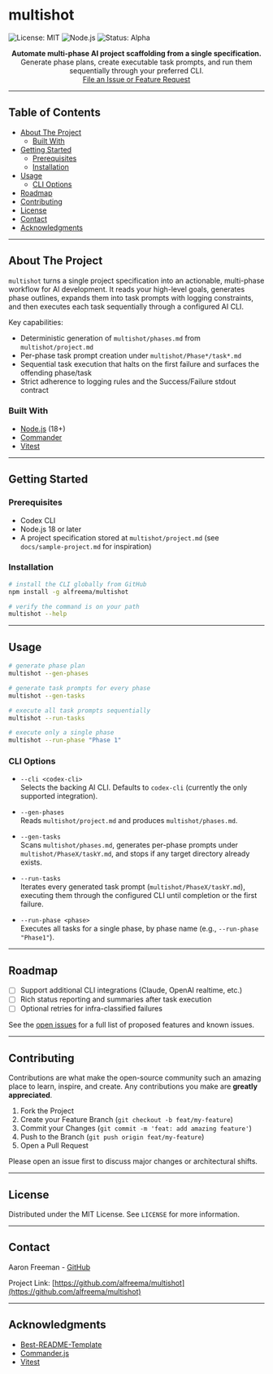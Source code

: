 # multishot

![License: MIT](https://img.shields.io/badge/License-MIT-yellow.svg) ![Node.js](https://img.shields.io/badge/Node.js-18%2B-brightgreen) ![Status: Alpha](https://img.shields.io/badge/status-alpha-orange)

<p align="center">
  <strong>Automate multi-phase AI project scaffolding from a single specification.</strong>
  <br />
  Generate phase plans, create executable task prompts, and run them sequentially through your preferred CLI.
  <br />
  <a href="https://github.com/alfreema/multishot/issues">File an Issue or Feature Request</a>
</p>

---

## Table of Contents

- [About The Project](#about-the-project)
  - [Built With](#built-with)
- [Getting Started](#getting-started)
  - [Prerequisites](#prerequisites)
  - [Installation](#installation)
- [Usage](#usage)
  - [CLI Options](#cli-options)
- [Roadmap](#roadmap)
- [Contributing](#contributing)
- [License](#license)
- [Contact](#contact)
- [Acknowledgments](#acknowledgments)

---

## About The Project

`multishot` turns a single project specification into an actionable, multi-phase workflow for AI development. It reads your high-level goals, generates phase outlines, expands them into task prompts with logging constraints, and then executes each task sequentially through a configured AI CLI.

Key capabilities:

- Deterministic generation of `multishot/phases.md` from `multishot/project.md`
- Per-phase task prompt creation under `multishot/Phase*/task*.md`
- Sequential task execution that halts on the first failure and surfaces the offending phase/task
- Strict adherence to logging rules and the Success/Failure stdout contract

### Built With

- [Node.js](https://nodejs.org/) (18+)
- [Commander](https://github.com/tj/commander.js)
- [Vitest](https://vitest.dev/)

---

## Getting Started

### Prerequisites

- Codex CLI
- Node.js 18 or later
- A project specification stored at `multishot/project.md` (see `docs/sample-project.md` for inspiration)

### Installation

```bash
# install the CLI globally from GitHub
npm install -g alfreema/multishot

# verify the command is on your path
multishot --help
```

---

## Usage

```bash
# generate phase plan
multishot --gen-phases

# generate task prompts for every phase
multishot --gen-tasks

# execute all task prompts sequentially
multishot --run-tasks

# execute only a single phase
multishot --run-phase "Phase 1"
```

### CLI Options

- `--cli <codex-cli>`  
  Selects the backing AI CLI. Defaults to `codex-cli` (currently the only supported integration).

- `--gen-phases`  
  Reads `multishot/project.md` and produces `multishot/phases.md`.

- `--gen-tasks`  
  Scans `multishot/phases.md`, generates per-phase prompts under `multishot/PhaseX/taskY.md`, and stops if any target directory already exists.

- `--run-tasks`  
  Iterates every generated task prompt (`multishot/PhaseX/taskY.md`), executing them through the configured CLI until completion or the first failure.

- `--run-phase <phase>`  
  Executes all tasks for a single phase, by phase name (e.g., `--run-phase "Phase1"`).

---

## Roadmap

- [ ] Support additional CLI integrations (Claude, OpenAI realtime, etc.)
- [ ] Rich status reporting and summaries after task execution
- [ ] Optional retries for infra-classified failures

See the [open issues](https://github.com/alfreema/multishot/issues) for a full list of proposed features and known issues.

---

## Contributing

Contributions are what make the open-source community such an amazing place to learn, inspire, and create. Any contributions you make are **greatly appreciated**.

1. Fork the Project
2. Create your Feature Branch (`git checkout -b feat/my-feature`)
3. Commit your Changes (`git commit -m 'feat: add amazing feature'`)
4. Push to the Branch (`git push origin feat/my-feature`)
5. Open a Pull Request

Please open an issue first to discuss major changes or architectural shifts.

---

## License

Distributed under the MIT License. See `LICENSE` for more information.

---

## Contact

Aaron Freeman - [GitHub](https://github.com/alfreema)

Project Link: [https://github.com/alfreema/multishot](https://github.com/alfreema/multishot)

---

## Acknowledgments

- [Best-README-Template](https://github.com/othneildrew/Best-README-Template)
- [Commander.js](https://github.com/tj/commander.js)
- [Vitest](https://vitest.dev/)
